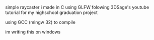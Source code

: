 simple raycaster i made in C using GLFW folowing 3DSage's youtube tutorial for my highschool graduation project

using GCC (mingw 32) to compile

im writing this on windows
